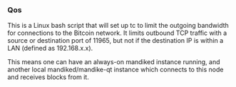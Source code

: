 ### Qos ###

This is a Linux bash script that will set up tc to limit the outgoing bandwidth for connections to the Bitcoin network. It limits outbound TCP traffic with a source or destination port of 11965, but not if the destination IP is within a LAN (defined as 192.168.x.x).

This means one can have an always-on mandiked instance running, and another local mandiked/mandike-qt instance which connects to this node and receives blocks from it.
